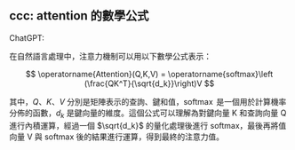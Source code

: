 

## ccc: attention 的數學公式

ChatGPT:

在自然語言處理中，注意力機制可以用以下數學公式表示：

$$
\operatorname{Attention}(Q,K,V) = \operatorname{softmax}\left (\frac{QK^T}{\sqrt{d_k}}\right)V
$$

其中，$Q$、$K$、$V$ 分別是矩陣表示的查詢、鍵和值，$\operatorname{softmax}$ 是一個用於計算機率分佈的函數，$d_k$ 是鍵向量的維度。這個公式可以理解為對鍵向量 K 和查詢向量 Q 進行內積運算，經過一個 $\sqrt{d_k}$ 的量化處理後進行 softmax，最後再將值向量 V 與 softmax 後的結果進行運算，得到最終的注意力值。